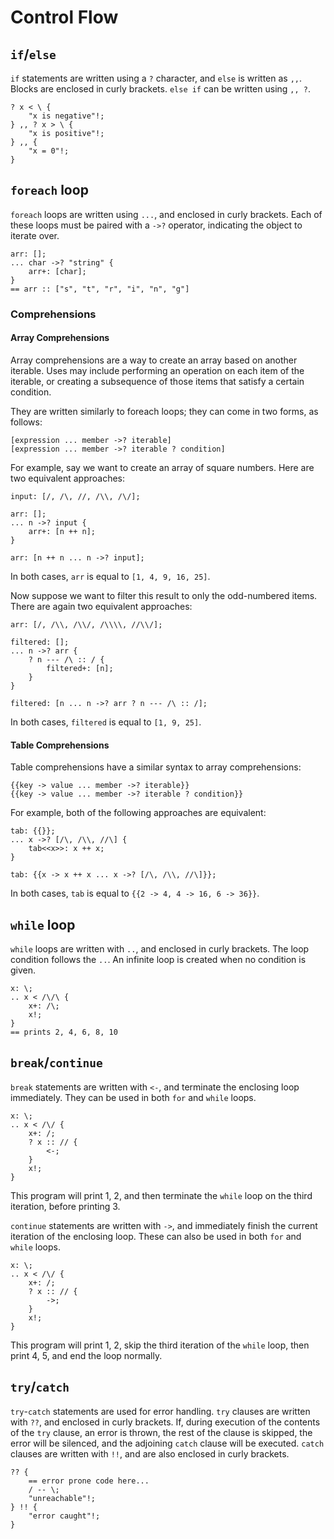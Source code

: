 # Control Flow

## `if`/`else`

`if` statements are written using a `?` character, and `else` is written as `,,`.
Blocks are enclosed in curly brackets.
`else if` can be written using `,, ?`.

```sm
? x < \ {
    "x is negative"!;
} ,, ? x > \ {
    "x is positive"!;
} ,, {
    "x = 0"!;
}
```

## `foreach` loop

`foreach` loops are written using `...`, and enclosed in curly brackets.
Each of these loops must be paired with a `->?` operator, indicating the object to iterate over.

```sm
arr: [];
... char ->? "string" {
    arr+: [char];
}
== arr :: ["s", "t", "r", "i", "n", "g"]
```

### Comprehensions

#### **Array Comprehensions**

Array comprehensions are a way to create an array based on another iterable.
Uses may include performing an operation on each item of the iterable, or creating a subsequence of those items that satisfy a certain condition.

They are written similarly to foreach loops; they can come in two forms, as follows:

```sm
[expression ... member ->? iterable]
[expression ... member ->? iterable ? condition]
```

For example, say we want to create an array of square numbers.
Here are two equivalent approaches:

```sm
input: [/, /\, //, /\\, /\/];

arr: [];
... n ->? input {
    arr+: [n ++ n];
}

arr: [n ++ n ... n ->? input];
```

In both cases, `arr` is equal to `[1, 4, 9, 16, 25]`.

Now suppose we want to filter this result to only the odd-numbered items.
There are again two equivalent approaches:

```sm
arr: [/, /\\, /\\/, /\\\\, //\\/];

filtered: [];
... n ->? arr {
    ? n --- /\ :: / {
        filtered+: [n];
    }
}

filtered: [n ... n ->? arr ? n --- /\ :: /];
```

In both cases, `filtered` is equal to `[1, 9, 25]`.

#### **Table Comprehensions**

Table comprehensions have a similar syntax to array comprehensions:

```sm
{{key -> value ... member ->? iterable}}
{{key -> value ... member ->? iterable ? condition}}
```

For example, both of the following approaches are equivalent:

```sm
tab: {{}};
... x ->? [/\, /\\, //\] {
    tab<<x>>: x ++ x;
}

tab: {{x -> x ++ x ... x ->? [/\, /\\, //\]}};
```

In both cases, `tab` is equal to `{{2 -> 4, 4 -> 16, 6 -> 36}}`.

## `while` loop

`while` loops are written with `..`, and enclosed in curly brackets.
The loop condition follows the `..`.
An infinite loop is created when no condition is given.

```sm
x: \;
.. x < /\/\ {
    x+: /\;
    x!;
}
== prints 2, 4, 6, 8, 10
```

## `break`/`continue`

`break` statements are written with `<-`, and terminate the enclosing loop immediately.
They can be used in both `for` and `while` loops.

```sm
x: \;
.. x < /\/ {
    x+: /;
    ? x :: // {
        <-;
    }
    x!;
}
```

This program will print 1, 2, and then terminate the `while` loop on the third iteration, before printing 3.

`continue` statements are written with `->`, and immediately finish the current iteration of the enclosing loop.
These can also be used in both `for` and `while` loops.

```sm
x: \;
.. x < /\/ {
    x+: /;
    ? x :: // {
        ->;
    }
    x!;
}
```

This program will print 1, 2, skip the third iteration of the `while` loop, then print 4, 5, and end the loop normally.

## `try`/`catch`

`try`-`catch` statements are used for error handling.
`try` clauses are written with `??`, and enclosed in curly brackets.
If, during execution of the contents of the `try` clause, an error is thrown, the rest of the clause is skipped, the error will be silenced, and the adjoining `catch` clause will be executed.
`catch` clauses are written with `!!`, and are also enclosed in curly brackets.

```sm
?? {
    == error prone code here...
    / -- \;
    "unreachable"!;
} !! {
    "error caught"!;
}
```